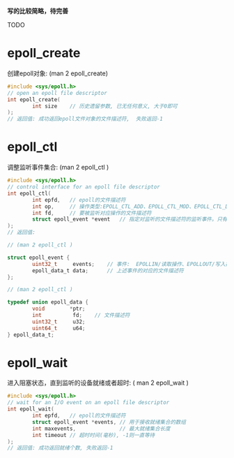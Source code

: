 
**写的比较简略，待完善**

TODO


# epoll_create

创建epoll对象: (man 2 epoll_create)

```C
#include <sys/epoll.h>
// open an epoll file descriptor
int epoll_create(
    	int size	// 历史遗留参数, 已无任何意义, 大于0即可
);
// 返回值: 成功返回epoll文件对象的文件描述符,  失败返回-1
```

# epoll_ctl

调整监听事件集合: (man 2 epoll_ctl )

```C
#include <sys/epoll.h>
// control interface for an epoll file descriptor
int epoll_ctl(
        int epfd,	// epoll的文件描述符
        int op,		// 操作类型:EPOLL_CTL_ADD、EPOLL_CTL_MOD、EPOLL_CTL_DEL, 分别表示添加、修改和删除事件
        int fd,		// 要被监听对应操作的文件描述符
        struct epoll_event *event	// 指定对监听的文件描述符的监听事件。只有在添加、修改文件描述符时，这个参数才是必需的；在删除操作时，通常设置为NULL
);
// 返回值: 
```

```C
// (man 2 epoll_ctl )

struct epoll_event {
        uint32_t     events;	// 事件:  EPOLLIN/读取操作、EPOLLOUT/写入操作、...、EPOLLET/边缘触发模式 (其他不重要)
        epoll_data_t data;		// 上述事件的对应的文件描述符
};
```

```C
// (man 2 epoll_ctl )

typedef union epoll_data {
        void        *ptr;
        int          fd;	// 文件描述符
        uint32_t     u32;
        uint64_t     u64;
} epoll_data_t;
```

# epoll_wait

进入阻塞状态，直到监听的设备就绪或者超时:  ( man 2 epoll_wait  )

```C
#include <sys/epoll.h>
// wait for an I/O event on an epoll file descriptor
int epoll_wait(
        int epfd,	// epoll的文件描述符
        struct epoll_event *events,	// 用于接收就绪集合的数组
        int maxevents,				// 最大就绪集合长度
        int timeout	// 超时时间(毫秒), -1则一直等待
);
// 返回值: 成功返回就绪个数, 失败返回-1
```
